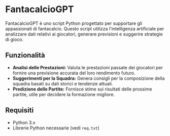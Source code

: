 # FantacalcioGPT

FantacalcioGPT è uno script Python progettato per supportare gli appassionati di fantacalcio. Questo script utilizza l'intelligenza artificiale per analizzare dati relativi ai giocatori, generare previsioni e suggerire strategie di gioco.

## Funzionalità

- **Analisi delle Prestazioni:** Valuta le prestazioni passate dei giocatori per fornire una previsione accurata del loro rendimento futuro.
- **Suggerimenti per la Squadra:** Genera consigli per la composizione della squadra basati su dati storici e tendenze attuali.
- **Predizione delle Partite:** Fornisce stime sui risultati delle prossime partite, utile per decidere la formazione migliore.

## Requisiti

- Python 3.x
- Librerie Python necessarie (vedi `req.txt`)

